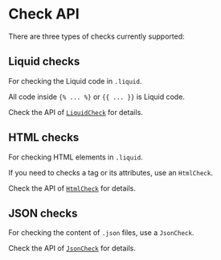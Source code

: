# Check API

There are three types of checks currently supported:

## Liquid checks

For checking the Liquid code in `.liquid`.

All code inside `{% ... %}` or `{{ ... }}` is Liquid code.

Check the API of [`LiquidCheck`](/docs/api/liquid_check.md) for details.

## HTML checks

For checking HTML elements in `.liquid`.

If you need to checks a tag or its attributes, use an `HtmlCheck`.

Check the API of [`HtmlCheck`](/docs/api/html_check.md) for details.

## JSON checks

For checking the content of `.json` files, use a `JsonCheck`.

Check the API of [`JsonCheck`](/docs/api/html_check.md) for details.

